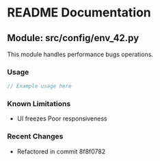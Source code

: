 # README Documentation

## Module: src/config/env_42.py

This module handles performance bugs operations.

### Usage

```javascript
// Example usage here
```

### Known Limitations

- UI freezes Poor responsiveness

### Recent Changes

- Refactored in commit 8f8f0782
